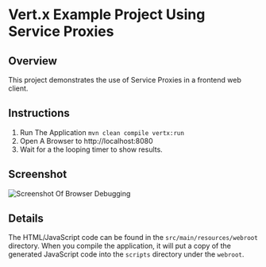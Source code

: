 # Vert.x Example Project Using Service Proxies

## Overview
This project demonstrates the use of Service Proxies in
a frontend web client.

## Instructions

1. Run The Application `mvn clean compile vertx:run`
1. Open A Browser to http://localhost:8080
1. Wait for a the looping timer to show results.

## Screenshot
![Screenshot Of Browser Debugging](https://github.com/InfoSec812/service-proxy-debugging/blob/master/Screenshot_2017-08-01_10-18-58.png)

## Details
The HTML/JavaScript code can be found in the `src/main/resources/webroot` directory.
When you compile the application, it will put a copy of the generated
JavaScript code into the `scripts` directory under the `webroot`.